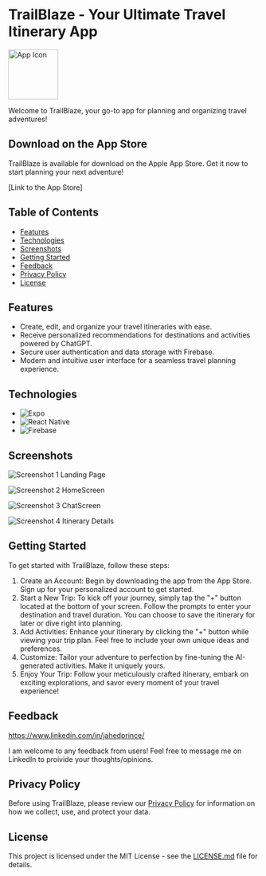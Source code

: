 # TrailBlaze - Your Ultimate Travel Itinerary App

<img src="./assets/trailblaze-logo.png" alt="App Icon" width="100" height="100">

Welcome to TrailBlaze, your go-to app for planning and organizing travel adventures!

## Download on the App Store

TrailBlaze is available for download on the Apple App Store. Get it now to start planning your next adventure!

[Link to the App Store]

## Table of Contents

- [Features](#features)
- [Technologies](#technologies)
- [Screenshots](#screenshots)
- [Getting Started](#getting-started)
- [Feedback](#feedback)
- [Privacy Policy](#privacy-policy)
- [License](#license)

## Features

- Create, edit, and organize your travel itineraries with ease.
- Receive personalized recommendations for destinations and activities powered by ChatGPT.
- Secure user authentication and data storage with Firebase.
- Modern and intuitive user interface for a seamless travel planning experience.

## Technologies

- ![Expo](https://img.shields.io/badge/Expo-4.12.10-blue)
- ![React Native](https://img.shields.io/badge/React%20Native-0.65.2-blue)
- ![Firebase](https://img.shields.io/badge/Firebase-9.0.0-blue)

## Screenshots

![Screenshot 1](./assets/screenshots/landing.png)
Landing Page

![Screenshot 2](./assets/screenshots/home.png)
HomeScreen

![Screenshot 3](./assets/screenshots/chat.png)
ChatScreen

![Screenshot 4](./assets/screenshots/details.png)
Itinerary Details

## Getting Started

To get started with TrailBlaze, follow these steps:

1. Create an Account: Begin by downloading the app from the App Store. Sign up for your personalized account to get started.
2. Start a New Trip: To kick off your journey, simply tap the "+" button located at the bottom of your screen. Follow the prompts to enter your destination and travel duration. You can choose to save the itinerary for later or dive right into planning.
3. Add Activities: Enhance your itinerary by clicking the "+" button while viewing your trip plan. Feel free to include your own unique ideas and preferences.
4. Customize: Tailor your adventure to perfection by fine-tuning the AI-generated activities. Make it uniquely yours.
5. Enjoy Your Trip: Follow your meticulously crafted itinerary, embark on exciting explorations, and savor every moment of your travel experience!

## Feedback

https://www.linkedin.com/in/jahedprince/

I am welcome to any feedback from users! Feel free to message me on LinkedIn to proivide your thoughts/opinions.

## Privacy Policy

Before using TrailBlaze, please review our [Privacy Policy](https://www.privacypolicies.com/live/d9816535-11d2-40fd-92bd-15c28a97d754) for information on how we collect, use, and protect your data.

## License

This project is licensed under the MIT License - see the [LICENSE.md](LICENSE.md) file for details.
